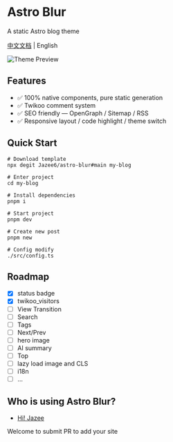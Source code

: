 # Astro Blur

A static Astro blog theme

[中文文档](./README.md) | English

![Theme Preview](https://blog-cdn.jaze.top/2024/07/6e7813e44dad9a35be6c42b2c2e4eb53.webp)

## Features

- ✅ 100% native components, pure static generation
- ✅ Twikoo comment system
- ✅ SEO friendly — OpenGraph / Sitemap / RSS
- ✅ Responsive layout / code highlight / theme switch

## Quick Start

```shell
# Download template
npx degit Jazee6/astro-blur#main my-blog

# Enter project
cd my-blog

# Install dependencies
pnpm i

# Start project
pnpm dev

# Create new post
pnpm new

# Config modify
./src/config.ts
```

## Roadmap

- [x] status badge
- [x] twikoo_visitors
- [ ] View Transition
- [ ] Search
- [ ] Tags
- [ ] Next/Prev
- [ ] hero image
- [ ] AI summary
- [ ] Top
- [ ] lazy load image and CLS
- [ ] i18n
- [ ] ...

## Who is using Astro Blur?

- [Hi! Jazee](https://jaze.top)

Welcome to submit PR to add your site

